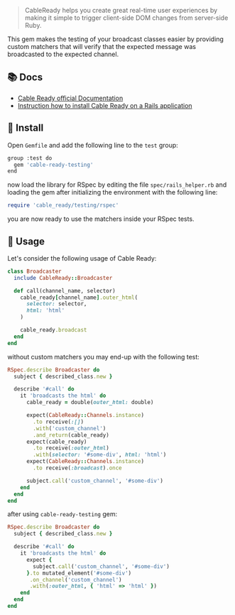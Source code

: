 > CableReady helps you create great real-time user experiences by making it simple to trigger client-side DOM changes from server-side Ruby.

This gem makes the testing of your broadcast classes easier by providing custom matchers that will verify that the expected message was broadcasted to the expected channel.

## 📚 Docs

- [Cable Ready official Documentation](https://cableready.stimulusreflex.com)
- [Instruction how to install Cable Ready on a Rails application](https://pdabrowski.com/articles/cable-ready-with-action-cable)

## 🚀 Install

Open `Gemfile` and add the following line to the `test` group:

```sh
group :test do
  gem 'cable-ready-testing'
end
```

now load the library for RSpec by editing the file `spec/rails_helper.rb` and loading the gem after initializing the environment with the following line:

```ruby
require 'cable_ready/testing/rspec'
```

you are now ready to use the matchers inside your RSpec tests.

## 🎲 Usage

Let's consider the following usage of Cable Ready:

```ruby
class Broadcaster
  include CableReady::Broadcaster

  def call(channel_name, selector)
    cable_ready[channel_name].outer_html(
      selector: selector,
      html: 'html'
    )

    cable_ready.broadcast
  end
end
```

without custom matchers you may end-up with the following test:

```ruby
RSpec.describe Broadcaster do
  subject { described_class.new }

  describe '#call' do
    it 'broadcasts the html' do
      cable_ready = double(outer_html: double)

      expect(CableReady::Channels.instance)
        .to receive(:[])
        .with('custom_channel')
        .and_return(cable_ready)
      expect(cable_ready)
        .to receive(:outer_html)
        .with(selector: '#some-div', html: 'html')
      expect(CableReady::Channels.instance)
        .to receive(:broadcast).once

      subject.call('custom_channel', '#some-div')
    end
  end
end
```

after using `cable-ready-testing` gem:

```ruby
RSpec.describe Broadcaster do
  subject { described_class.new }

  describe '#call' do
    it 'broadcasts the html' do
      expect {
        subject.call('custom_channel', '#some-div')
      }.to mutated_element('#some-div')
       .on_channel('custom_channel')
       .with(:outer_html, { 'html' => 'html' })
    end
  end
end
```
